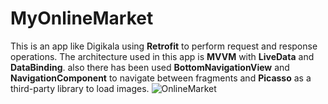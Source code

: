 # MyOnlineMarket
This is an app like Digikala using **Retrofit** to perform request and response operations. The architecture used in this app is **MVVM** with **LiveData** and **DataBinding**. also there has been used **BottomNavigationView** and **NavigationComponent** to navigate between fragments and **Picasso** as a third-party library to load images.
![OnlineMarket](https://user-images.githubusercontent.com/68108302/104772032-f8b8e380-5787-11eb-8fed-828ebd9b3610.png)
